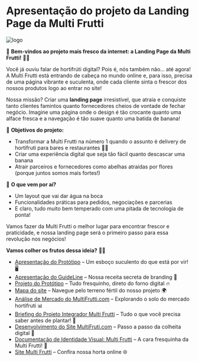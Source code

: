 # Apresentação do projeto da **Landing Page da Multi Frutti**

![logo](/imagens/logo.png)

🎉 **Bem-vindos ao projeto mais fresco da internet: a Landing Page da Multi Frutti!** 🍉🍇

Você já ouviu falar de hortifrúti digital? Pois é, nós também não… até agora! A Multi Frutti está entrando de cabeça no mundo online e, para isso, precisa de uma página vibrante e suculenta, onde cada cliente sinta o frescor dos nossos produtos logo ao entrar no site!

Nossa missão? Criar uma **landing page** irresistível, que atraia e conquiste tanto clientes famintos quanto fornecedores cheios de vontade de fechar negócio. Imagine uma página onde o design é tão crocante quanto uma alface fresca e a navegação é tão suave quanto uma batida de banana!

🌟 **Objetivos do projeto:**
- Transformar a Multi Frutti na número 1 quando o assunto é delivery de hortifruti para bares e restaurantes 🍏🥦
- Criar uma experiência digital que seja tão fácil quanto descascar uma banana
- Atrair parceiros e fornecedores como abelhas atraídas por flores (porque juntos somos mais fortes!)

🎯 **O que vem por aí?**
- Um layout que vai dar água na boca
- Funcionalidades práticas para pedidos, negociações e parcerias
- E claro, tudo muito bem temperado com uma pitada de tecnologia de ponta!

Vamos fazer da Multi Frutti o melhor lugar para encontrar frescor e praticidade, e nossa landing page será o primeiro passo para essa revolução nos negócios!

**Vamos colher os frutos dessa ideia?** 🍊🌱

- [Apresentação do Protótipo](https://www.figma.com/proto/2IR6C3We5o2AeFpOUIFJi0/Prototype_Multu_Frutti_01_Rascunho?t=ld0MEyHIAqaiOQPh-0&scaling=min-zoom&content-scaling=fixed&page-id=0%3A1&node-id=1-234&starting-point-node-id=1%3A2) – Um esboço suculento do que está por vir! 🖥️
- [Apresentação do GuideLine](https://www.figma.com/proto/Ep4Mh9gysB5Ck12VSItqph/Simple-Brand-Guideline-Template-(Community)?node-id=203-559&node-type=FRAME&t=8fAPY09KXjvyUsPr-1&scaling=contain&content-scaling=fixed&page-id=203%3A2) – Nossa receita secreta de branding 🍋
- [Projeto do Protótipo](https://www.figma.com/design/2IR6C3We5o2AeFpOUIFJi0/Prototype_Multu_Frutti_01_Rascunho?t=ld0MEyHIAqaiOQPh-0) – Tudo fresquinho, direto do forno digital 🔥
- [Mapa do site](https://github.com/minoru-yamanaka/MulttiFrutti/blob/main/documentacao/mapa.png) – Navegue pelo terreno fértil do nosso projeto 🌍
- [Análise de Mercado do MultiFrutti.com](https://github.com/minoru-yamanaka/MulttiFrutti/blob/main/documentacao/Analise_de_Mercado_Desenvolvimento_Multi_Frutti.pdf) – Explorando o solo do mercado hortifruti 📊
- [Briefing do Projeto Integrador Multi Frutti](https://github.com/minoru-yamanaka/MulttiFrutti/blob/main/documentacao/Briefing_do_Projeto_Integrador.pdf) – Tudo o que você precisa saber antes de plantar! 🌱
- [Desenvolvimento do Site MultiFruti.com](https://github.com/minoru-yamanaka/MulttiFrutti/blob/main/documentacao/Desenvolvimento_do_Site_Multi_Frutti.pdf) – Passo a passo da colheita digital 🚜
- [Documentação de Identidade Visual: Multi Frutti](https://github.com/minoru-yamanaka/MulttiFrutti/blob/main/documentacao/Identidade_Visual_do_Site_Multi_Frutti.pdf) – A cara fresquinha da Multi Frutti! 🎨
- [Site Multi Frutti]( https://minoru-yamanaka.github.io/MulttiFrutti/) – Confira nossa horta online 🌐


